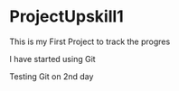 # ProjectUpskill1
This is my First Project to track the progres 

I have started using Git 

Testing Git on 2nd day 


